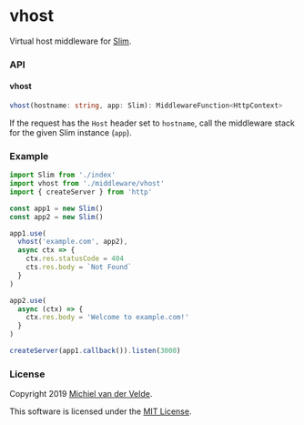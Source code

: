 # vhost

Virtual host middleware for [Slim](https://github.com/Art-of-Coding/slim).

### API

#### vhost

```ts
vhost(hostname: string, app: Slim): MiddlewareFunction<HttpContext>
```

If the request has the `Host` header set to `hostname`,
call the middleware stack for the given Slim instance (`app`).

### Example

```ts
import Slim from './index'
import vhost from './middleware/vhost'
import { createServer } from 'http'

const app1 = new Slim()
const app2 = new Slim()

app1.use(
  vhost('example.com', app2),
  async ctx => {
    ctx.res.statusCode = 404
    cts.res.body = `Not Found`
  }
)

app2.use(
  async (ctx) => {
    ctx.res.body = 'Welcome to example.com!'
  }
)

createServer(app1.callback()).listen(3000)
```

### License

Copyright 2019 [Michiel van der Velde](http://www.michielvdvelde.nl).

This software is licensed under the [MIT License](LICENSE).
